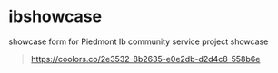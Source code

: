 # ibshowcase
showcase form for Piedmont Ib community service project showcase

>https://coolors.co/2e3532-8b2635-e0e2db-d2d4c8-558b6e
